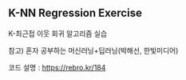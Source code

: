 ## K-NN Regression Exercise


K-최근접 이웃 회귀 알고리즘 실습 

참고) 혼자 공부하는 머신러닝+딥러닝(박해선, 한빛미디어)

코드 설명 : https://rebro.kr/184
